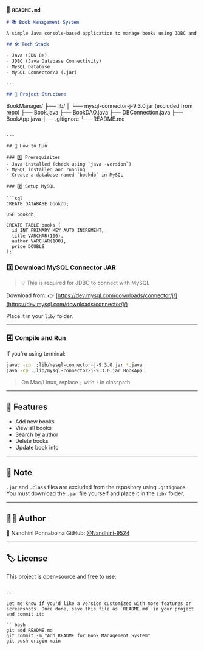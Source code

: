 

### 📘 `README.md`

```markdown
# 📚 Book Management System

A simple Java console-based application to manage books using JDBC and MySQL.

## 🛠️ Tech Stack

- Java (JDK 8+)
- JDBC (Java Database Connectivity)
- MySQL Database
- MySQL Connector/J (.jar)

---

## 📂 Project Structure

```

BookManager/
├── lib/
│   └── mysql-connector-j-9.3.0.jar  (excluded from repo)
├── Book.java
├── BookDAO.java
├── DBConnection.java
├── BookApp.java
├── .gitignore
└── README.md

````

---

## 🚀 How to Run

### 1️⃣ Prerequisites
- Java installed (check using `java -version`)
- MySQL installed and running
- Create a database named `bookdb` in MySQL

### 2️⃣ Setup MySQL

```sql
CREATE DATABASE bookdb;

USE bookdb;

CREATE TABLE books (
  id INT PRIMARY KEY AUTO_INCREMENT,
  title VARCHAR(100),
  author VARCHAR(100),
  price DOUBLE
);
````

### 3️⃣ Download MySQL Connector JAR

> 💡 This is required for JDBC to connect with MySQL

Download from:
👉 [https://dev.mysql.com/downloads/connector/j/](https://dev.mysql.com/downloads/connector/j/)

Place it in your `lib/` folder.

---

### 4️⃣ Compile and Run

If you're using terminal:

```bash
javac -cp .;lib/mysql-connector-j-9.3.0.jar *.java
java -cp .;lib/mysql-connector-j-9.3.0.jar BookApp
```

> On Mac/Linux, replace `;` with `:` in classpath

---

## 📄 Features

* Add new books
* View all books
* Search by author
* Delete books
* Update book info

---

## 🔐 Note

`.jar` and `.class` files are excluded from the repository using `.gitignore`. You must download the `.jar` file yourself and place it in the `lib/` folder.

---

## 🙋‍♀️ Author

👩 Nandhini Ponnaboina
GitHub: [@Nandhini-9524](https://github.com/Nandhini-9524)

---

## 🏷️ License

This project is open-source and free to use.

````

---

Let me know if you'd like a version customized with more features or screenshots. Once done, save this file as `README.md` in your project and commit it:

```bash
git add README.md
git commit -m "Add README for Book Management System"
git push origin main
````
